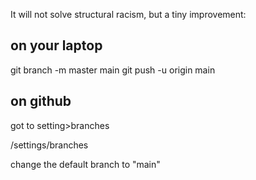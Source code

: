 It will not solve structural racism, but a tiny improvement:

## on your laptop
git branch -m master main
git push -u origin main

## on github

got to setting>branches

/settings/branches

change the default branch to "main"


